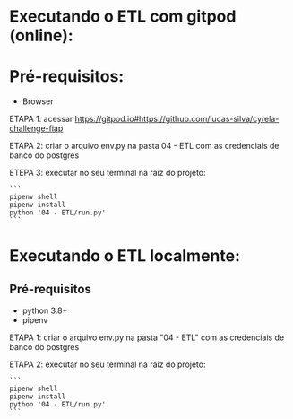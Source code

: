 # Executando o ETL com gitpod (online):

# Pré-requisitos:
- Browser

ETAPA 1:
    acessar https://gitpod.io#https://github.com/lucas-silva/cyrela-challenge-fiap

ETAPA 2:
    criar o arquivo env.py na pasta 04 - ETL com as credenciais de banco do postgres

ETEPA 3:
    executar no seu terminal na raiz do projeto:

    ```
    pipenv shell
    pipenv install
    python '04 - ETL/run.py'
    ```

# Executando o ETL localmente:

## Pré-requisitos
- python 3.8+
- pipenv

ETAPA 1:
    criar o arquivo env.py na pasta "04 - ETL" com as credenciais de banco do postgres

ETAPA 2:
    executar no seu terminal na raiz do projeto:

    ```
    pipenv shell
    pipenv install
    python '04 - ETL/run.py'
    ```
